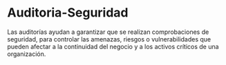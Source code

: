 # Auditoria-Seguridad
Las auditorías ayudan a garantizar que se realizan comprobaciones de seguridad, para controlar las amenazas, riesgos o vulnerabilidades que pueden afectar a la continuidad del negocio y a los activos críticos de una organización.
